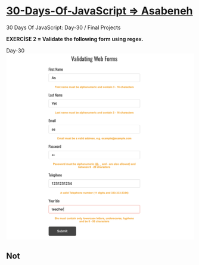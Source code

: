 
# [30-Days-Of-JavaScript => Asabeneh](https://github.com/Asabeneh/30-Days-Of-JavaScript/blob/master/30_Day_Mini_project_final/30_day_mini_project_final.md) 
30 Days Of JavaScript: Day-30 / Final Projects


**EXERCİSE 2 = Validate the following form using regex.**

Day-30 ![Day-30](https://github.com/Asabeneh/30-Days-Of-JavaScript/blob/master/images/projects/dom_mini_project_form_validation_day_10.2.1.png)

## Not
